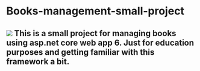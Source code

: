 # Books-management-small-project
![](https://i.ibb.co/vzymHmG/rarbook-gif.gif)
This is a small project for managing books using asp.net core web app 6. Just for education purposes and getting familiar with this framework a bit.
-----------------------------------------------------------



